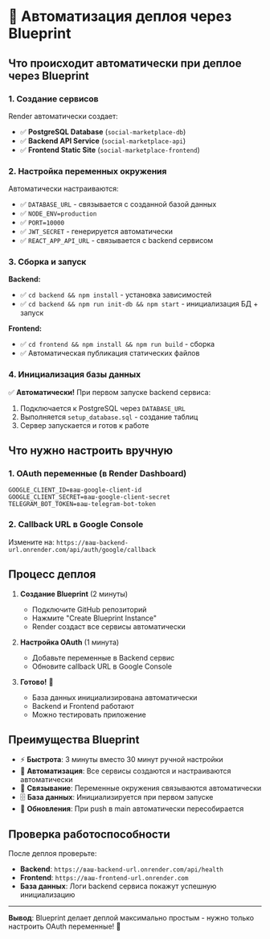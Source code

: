 # 🚀 Автоматизация деплоя через Blueprint

## Что происходит автоматически при деплое через Blueprint

### 1. Создание сервисов
Render автоматически создает:
- ✅ **PostgreSQL Database** (`social-marketplace-db`)
- ✅ **Backend API Service** (`social-marketplace-api`)
- ✅ **Frontend Static Site** (`social-marketplace-frontend`)

### 2. Настройка переменных окружения
Автоматически настраиваются:
- ✅ `DATABASE_URL` - связывается с созданной базой данных
- ✅ `NODE_ENV=production`
- ✅ `PORT=10000`
- ✅ `JWT_SECRET` - генерируется автоматически
- ✅ `REACT_APP_API_URL` - связывается с backend сервисом

### 3. Сборка и запуск
**Backend:**
- ✅ `cd backend && npm install` - установка зависимостей
- ✅ `cd backend && npm run init-db && npm start` - инициализация БД + запуск

**Frontend:**
- ✅ `cd frontend && npm install && npm run build` - сборка
- ✅ Автоматическая публикация статических файлов

### 4. Инициализация базы данных
✅ **Автоматически!** При первом запуске backend сервиса:
1. Подключается к PostgreSQL через `DATABASE_URL`
2. Выполняется `setup_database.sql` - создание таблиц
3. Сервер запускается и готов к работе

## Что нужно настроить вручную

### 1. OAuth переменные (в Render Dashboard)
```
GOOGLE_CLIENT_ID=ваш-google-client-id
GOOGLE_CLIENT_SECRET=ваш-google-client-secret
TELEGRAM_BOT_TOKEN=ваш-telegram-bot-token
```

### 2. Callback URL в Google Console
Измените на: `https://ваш-backend-url.onrender.com/api/auth/google/callback`

## Процесс деплоя

1. **Создание Blueprint** (2 минуты)
   - Подключите GitHub репозиторий
   - Нажмите "Create Blueprint Instance"
   - Render создаст все сервисы автоматически

2. **Настройка OAuth** (1 минута)
   - Добавьте переменные в Backend сервис
   - Обновите callback URL в Google Console

3. **Готово!** 🎉
   - База данных инициализирована автоматически
   - Backend и Frontend работают
   - Можно тестировать приложение

## Преимущества Blueprint

- ⚡ **Быстрота**: 3 минуты вместо 30 минут ручной настройки
- 🔧 **Автоматизация**: Все сервисы создаются и настраиваются автоматически
- 🔗 **Связывание**: Переменные окружения связываются автоматически
- 🗄️ **База данных**: Инициализируется при первом запуске
- 🔄 **Обновления**: При push в main автоматически пересобирается

## Проверка работоспособности

После деплоя проверьте:
- **Backend**: `https://ваш-backend-url.onrender.com/api/health`
- **Frontend**: `https://ваш-frontend-url.onrender.com`
- **База данных**: Логи backend сервиса покажут успешную инициализацию

---
**Вывод**: Blueprint делает деплой максимально простым - нужно только настроить OAuth переменные! 🚀 